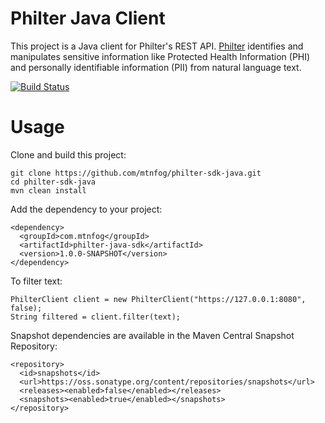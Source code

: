 # Philter Java Client

This project is a Java client for Philter's REST API. [Philter](https://www.mtnfog.com/products/philter/) identifies and manipulates sensitive information like Protected Health Information (PHI) and personally identifiable information (PII) from natural language text. 

[![Build Status](https://travis-ci.org/mtnfog/philter-sdk-java.svg?branch=master)](https://travis-ci.org/mtnfog/philter-sdk-java)

# Usage

Clone and build this project:

```
git clone https://github.com/mtnfog/philter-sdk-java.git
cd philter-sdk-java
mvn clean install
```

Add the dependency to your project:

```
<dependency>
  <groupId>com.mtnfog</groupId>
  <artifactId>philter-java-sdk</artifactId>
  <version>1.0.0-SNAPSHOT</version>
</dependency>
```

To filter text:

```
PhilterClient client = new PhilterClient("https://127.0.0.1:8080", false);
String filtered = client.filter(text);
```

Snapshot dependencies are available in the Maven Central Snapshot Repository:

```
<repository>
  <id>snapshots</id>
  <url>https://oss.sonatype.org/content/repositories/snapshots</url>
  <releases><enabled>false</enabled></releases>
  <snapshots><enabled>true</enabled></snapshots>
</repository>
```
